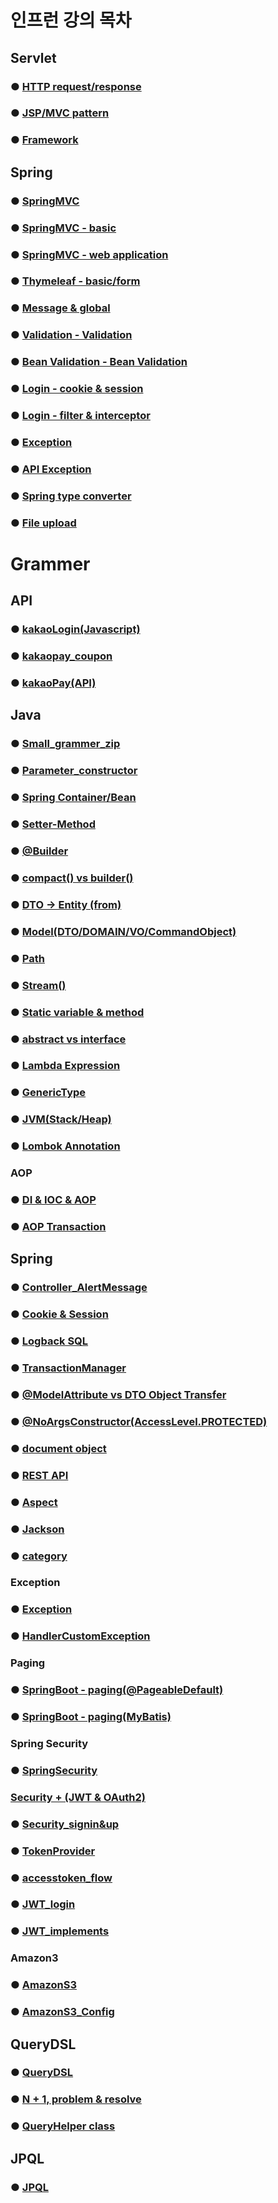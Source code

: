 # 인프런 강의 목차

## Servlet

### ● <a href="servlet/servlet_sum/Servlet_HTTP.md">HTTP request/response</a>

### ● <a href="servlet/servlet_sum/Servlet_MVC.md">JSP/MVC pattern</a>

### ● <a href="servlet/servlet_sum/Servlet_Framework.md">Framework</a>

## Spring

### ● <a href="springmvc/spring_sum/mvc.md">SpringMVC</a>

### ● <a href="springmvc/spring_sum/basic.md">SpringMVC - basic</a>

### ● <a href="springmvc/spring_sum/web.md">SpringMVC - web application</a>

### ● <a href="thymeleaf/thymeleaf_sum/thymeleaf.md">Thymeleaf - basic/form</a>

### ● <a href="thymeleaf/message_sum/message.md">Message & global</a>

### ● <a href="validation/validation_sum/validation.md">Validation - Validation</a>

### ● <a href="validation/validation_sum/beanValidation.md">Bean Validation - Bean Validation</a>

### ● <a href="login/login_sum/cookie&session.md">Login - cookie & session</a>

### ● <a href="login/login_sum/filter&interceptor.md">Login - filter & interceptor</a>

### ● <a href="exception/exception/exception_sum/exception.md">Exception</a>

### ● <a href="exception/exception/exception_sum/apiException.md">API Exception</a>

### ● <a href="springmvc/spring_sum/typeConverter.md">Spring type converter</a>

### ● <a href="springmvc/spring_sum/fileupload.md">File upload</a>

# Grammer

## API

### ● <a href="grammer/api/kakaopay/kakaoLogin_js(1).md">kakaoLogin(Javascript)</a>

### ● <a href="grammer/api/kakaopay/kakaopay_coupon(2).md.md">kakaopay_coupon</a>

### ● <a href="grammer/api/kakaopay/kakaopay_api(3).md">kakaoPay(API)</a>

## Java

### ● <a href="grammer/java/small_grammer.md">Small_grammer_zip</a>

### ● <a href="grammer/java/parameter_constructor.md">Parameter_constructor</a>

### ● <a href="grammer/java/container_bean.md">Spring Container/Bean</a>

### ● <a href="grammer/java/setter_method.md">Setter-Method</a>

### ● <a href="grammer/java/builder.md">@Builder</a>

### ● <a href="grammer/java/compact_builder.md">compact() vs builder()</a>

### ● <a href="grammer/java/DTO_Entity_transfer.md">DTO -> Entity (from)</a>

### ● <a href="grammer/java/model.md">Model(DTO/DOMAIN/VO/CommandObject)</a>

### ● <a href="grammer/java/path.md">Path</a>

### ● <a href="grammer/java/stream().md">Stream()</a>

### ● <a href="grammer/java/Static.md">Static variable & method</a>

### ● <a href="grammer/java/abstract_interface.md">abstract vs interface</a>

### ● <a href="grammer/java/Lambda.md">Lambda Expression</a>

### ● <a href="grammer/java/GenericType.md">GenericType</a>

### ● <a href="grammer/java/JVM_stack_heap.md">JVM(Stack/Heap)</a>

### ● <a href="grammer/java/lombok_annotation.md">Lombok Annotation</a>

### AOP

### ● <a href="grammer/java/aop/DI_IOC_AOP.md">DI & IOC & AOP</a>
### ● <a href="grammer/java/aop/AOP_transaction.md">AOP Transaction</a>

## Spring

### ● <a href="grammer/spring/alertMessage">Controller_AlertMessage</a>

### ● <a href="grammer/spring/session&cookie.md">Cookie & Session</a>

### ● <a href="grammer/spring/SQL_Logback.md">Logback SQL</a>

### ● <a href="grammer/spring/transactionManager.md">TransactionManager</a>

### ● <a href="grammer/spring/modelAttribute_DTO.md">@ModelAttribute vs DTO Object Transfer </a>
### ● <a href="grammer/spring/accessLevel.md">@NoArgsConstructor(AccessLevel.PROTECTED)</a>

### ● <a href="grammer/spring/document.md">document object</a>

### ● <a href="grammer/spring/REST API.md">REST API</a>

### ● <a href="grammer/spring/aspect.md">Aspect</a>

### ● <a href="grammer/spring/jackson.md">Jackson</a>

### ● <a href="grammer/spring/cagtegory.md">category</a>

### Exception

### ● <a href="grammer/spring/exeption/exception.md">Exception</a>
### ● <a href="grammer/spring/exception/handlerCustomException.md">HandlerCustomException</a>

### Paging

### ● <a href="grammer/spring/paging/Paging_@Pageable.md">SpringBoot - paging(@PageableDefault)</a>
### ● <a href="grammer/spring/paging/Paging_Mybatis.md">SpringBoot - paging(MyBatis)</a>

### Spring Security

### ● <a href="grammer/spring/security/SpringSecurity.md">SpringSecurity</a>

### <a href="grammer/spring/security/Security + (JWT & OAuth2).md">Security + (JWT & OAuth2)</a>

### ● <a href="grammer/spring/security/Security_signin&up.md">Security_signin&up</a>

### ● <a href="grammer/spring/security/tokenProvider.md">TokenProvider</a>
### ● <a href="grammer/spring/security/accesstoken.md">accesstoken_flow</a>
### ● <a href="grammer/spring/security/JWT_login.md">JWT_login</a>
### ● <a href="grammer/spring/security/JWT_implements.md">JWT_implements</a>

### Amazon3

### ● <a href="grammer/spring/amazon_S3/amazonS3.md">AmazonS3</a>
### ● <a href="grammer/spring/amazon_S3/amazonS3_Config.md">AmazonS3_Config</a>

## QueryDSL

### ● <a href="grammer/querydsl/querydsl.md">QueryDSL</a>
### ● <a href="grammer/querydsl/N+1_fetchJoin.md">N + 1, problem & resolve</a>
### ● <a href="grammer/querydsl/QueryHelper.md">QueryHelper class</a>

## JPQL

### ● <a href="grammer/JPQL/JPQL.md">JPQL</a>